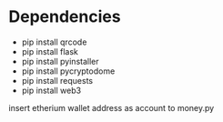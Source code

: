 # Dependencies
- pip install qrcode
- pip install flask
- pip install pyinstaller
- pip install pycryptodome
- pip install requests
- pip install web3

insert etherium wallet address as account to money.py
